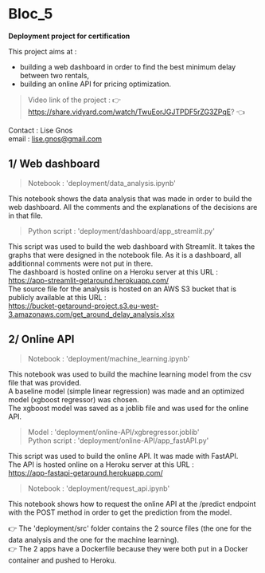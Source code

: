 # Bloc_5
**Deployment project for certification**

This project aims at :  
- building a web dashboard in order to find the best minimum delay between two rentals,
- building an online API for pricing optimization.

> Video link of the project : 👉 https://share.vidyard.com/watch/TwuEorJGJTPDF5rZG3ZPqE? 👈

Contact : Lise Gnos  
email : lise.gnos@gmail.com  

## 1/ Web dashboard

> Notebook : 'deployment/data_analysis.ipynb'  

This notebook shows the data analysis that was made in order to build the web dashboard. All the comments and the explanations of the decisions are in that file.  

> Python script : 'deployment/dashboard/app_streamlit.py'  

This script was used to build the web dashboard with Streamlit. It takes the graphs that were designed in the notebook file. As it is a dashboard, all additionnal comments were not put in there.  
The dashboard is hosted online on a Heroku server at this URL :  
https://app-streamlit-getaround.herokuapp.com/  
The source file for the analysis is hosted on an AWS S3 bucket that is publicly available at this URL :  
https://bucket-getaround-project.s3.eu-west-3.amazonaws.com/get_around_delay_analysis.xlsx  

## 2/ Online API

> Notebook : 'deployment/machine_learning.ipynb'  

This notebook was used to build the machine learning model from the csv file that was provided.  
A baseline model (simple linear regression) was made and an optimized model (xgboost regressor) was chosen.  
The xgboost model was saved as a joblib file and was used for the online API.  

> Model : 'deployment/online-API/xgbregressor.joblib'  
> Python script : 'deployment/online-API/app_fastAPI.py'  

This script was used to build the online API. It was made with FastAPI.  
The API is hosted online on a Heroku server at this URL :  
https://app-fastapi-getaround.herokuapp.com/  

> Notebook : 'deployment/request_api.ipynb'  

This notebook shows how to request the online API at the /predict endpoint with the POST method in order to get the prediction from the model.

👉 The 'deployment/src' folder contains the 2 source files (the one for the data analysis and the one for the machine learning).  
👉 The 2 apps have a Dockerfile because they were both put in a Docker container and pushed to Heroku.  

